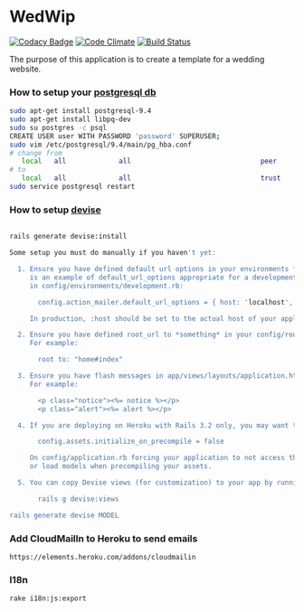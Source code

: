 # WedWip

[![Codacy Badge](https://api.codacy.com/project/badge/Grade/e997b7a95b0b4a3096d7291bfcac6ce7)](https://www.codacy.com/app/m-berlanda/wedwip?utm_source=github.com&amp;utm_medium=referral&amp;utm_content=mberlanda/wedwip&amp;utm_campaign=Badge_Grade)
[![Code Climate](https://codeclimate.com/github/mberlanda/wedwip/badges/gpa.svg)](https://codeclimate.com/github/mberlanda/wedwip)
[![Build Status](https://travis-ci.org/mberlanda/wedwip.svg?branch=master)](https://travis-ci.org/mberlanda/wedwip)

The purpose of this application is to create a template for a wedding website.

### How to setup your [postgresql db](http://www.postgresql.org/download/linux/ubuntu/)

```bash
sudo apt-get install postgresql-9.4
sudo apt-get install libpq-dev
sudo su postgres -c psql
CREATE USER user WITH PASSWORD 'password' SUPERUSER;
sudo vim /etc/postgresql/9.4/main/pg_hba.conf
# change from 
   local   all             all                                peer
# to
   local   all             all                                trust
sudo service postgresql restart
```

### How to setup [devise]()
```bash

rails generate devise:install

Some setup you must do manually if you haven't yet:

  1. Ensure you have defined default url options in your environments files. Here
     is an example of default_url_options appropriate for a development environment
     in config/environments/development.rb:

       config.action_mailer.default_url_options = { host: 'localhost', port: 3000 }

     In production, :host should be set to the actual host of your application.

  2. Ensure you have defined root_url to *something* in your config/routes.rb.
     For example:

       root to: "home#index"

  3. Ensure you have flash messages in app/views/layouts/application.html.erb.
     For example:

       <p class="notice"><%= notice %></p>
       <p class="alert"><%= alert %></p>

  4. If you are deploying on Heroku with Rails 3.2 only, you may want to set:

       config.assets.initialize_on_precompile = false

     On config/application.rb forcing your application to not access the DB
     or load models when precompiling your assets.

  5. You can copy Devise views (for customization) to your app by running:

       rails g devise:views

rails generate devise MODEL
```

### Add CloudMailIn to Heroku to send emails
```
https://elements.heroku.com/addons/cloudmailin
```

### I18n
```
rake i18n:js:export
```